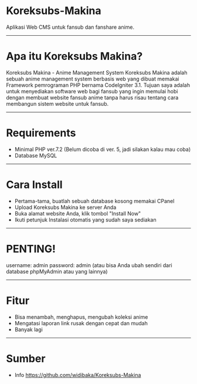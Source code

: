 # Koreksubs-Makina
Aplikasi Web CMS untuk fansub dan fanshare anime.
************
# Apa itu Koreksubs Makina?
Koreksubs Makina - Anime Management System
Koreksubs Makina adalah sebuah anime management system berbasis web yang dibuat memakai Framework pemrograman PHP bernama CodeIgniter 3.1.
Tujuan saya adalah untuk menyediakan software web bagi fansub yang ingin memulai hobi dengan membuat website fansub anime tanpa harus risau tentang cara membangun sistem website untuk fansub.
************
# Requirements
- Minimal PHP ver.7.2 (Belum dicoba di ver. 5, jadi silakan kalau mau coba)
- Database MySQL
************
# Cara Install
- Pertama-tama, buatlah sebuah database kosong memakai CPanel
- Upload Koreksubs Makina ke server Anda
- Buka alamat website Anda, klik tombol "Install Now"
- Ikuti petunjuk Instalasi otomatis yang sudah saya sediakan
************
# PENTING!
username: admin
password: admin
(atau bisa Anda ubah sendiri dari database phpMyAdmin atau yang lainnya)
************
# Fitur
- Bisa menambah, menghapus, mengubah koleksi anime
- Mengatasi laporan link rusak dengan cepat dan mudah
- Banyak lagi
************
# Sumber
-  Info <https://github.com/widibaka/Koreksubs-Makina>
